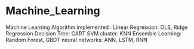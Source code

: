 # Machine_Learning
Machine Learning Algorithm
implemented :
Linear Regression: OLS, Ridge Regression
Decision Tree: CART
SVM
cluster: KNN
Ensemble Learning: Random Forest,  GBDT
neural networks: ANN, LSTM, RNN
